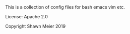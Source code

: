 This is a collection of config files for bash emacs vim etc.

License: Apache 2.0

Copyright Shawn Meier 2019
